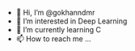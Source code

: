 - 👋 Hi, I’m @gokhanndmr
- 👀 I’m interested in Deep Learning
- 🌱 I’m currently learning C
- 📫 How to reach me ...

<!---
gokhanndmr/gokhanndmr is a ✨ special ✨ repository because its `README.md` (this file) appears on your GitHub profile.
You can click the Preview link to take a look at your changes.
--->
